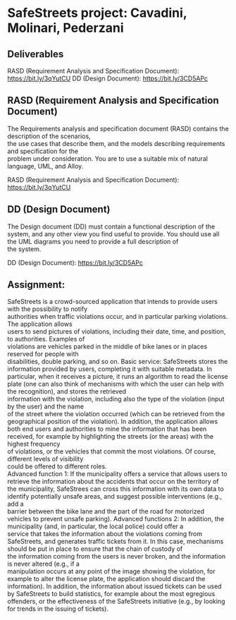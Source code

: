 # SafeStreets project: Cavadini, Molinari, Pederzani

## Deliverables
RASD (Requirement Analysis and Specification Document): https://bit.ly/3qYutCU
DD (Design Document): https://bit.ly/3CD5APc

## RASD (Requirement Analysis and Specification Document)
The	Requirements	analysis	and	specification	document	(RASD) contains	the	description	of	the	scenarios,	
the	use	cases	 that	describe	 them,	and	 the	models	describing	requirements	and	specification	 for	 the	
problem	under	consideration.	You	are	to use	a	suitable	mix	of	natural	language,	UML, and	Alloy.

RASD (Requirement Analysis and Specification Document): https://bit.ly/3qYutCU

## DD (Design Document)
The Design	document	(DD) must	contain	a	functional	description	of	the	system,	and	any	other	view	you	
find	useful	to	provide.	You	should	use	all	the	UML	diagrams	you	need	to	provide	a	full	description	of	
the	 system.

DD (Design Document): https://bit.ly/3CD5APc

## Assignment:
SafeStreets	is	a	crowd-sourced	application	that	intends	to	provide	users	with	the	possibility	to	notify	
authorities	when traffic violations	occur,	and in	 particular	 parking	violations.	The	application	allows	
users	to	send	pictures	of	violations,	including	their	date,	time,	and	position,	to	authorities.	Examples	of	
violations	 are	 vehicles	 parked	 in	 the	 middle	 of	 bike	 lanes	 or	 in	 places	 reserved	 for	 people	 with	
disabilities,	double	parking,	and	so	on.
Basic	service:	SafeStreets	stores	the	information	provided	by	users,	completing	it	with	suitable	metadata.	In	particular,	when	it	receives	a	picture,	it	runs	an	algorithm	to	read	the	license	plate	(one	can	
also	think	of	mechanisms	with	which	the	user	can	help	with	the	recognition),	and	stores	the	retrieved	
information	with	the	violation,	including	also	the	type	of	the	violation	(input	by	the	user)	and	the	name	
of	the	street	where	the	violation	occurred (which	can	be	retrieved	from	the	geographical	position of	
the	violation).	In	addition,	the	application	allows both	end	users	and authorities	to	mine	the	information
that	has	been	received,	for	example	by	highlighting	the	streets	(or	the	areas)	with	the	highest	frequency	
of	violations,	or	 the	vehicles	 that	commit	 the	most	violations. Of	course,	different	levels	of	visibility	
could	be	offered	to	different	roles.	
Advanced	function 1:	If	the	municipality	offers	a	service	that	allows	users	to	retrieve	the	information	
about	the	accidents	that	occur	on	the	territory	of	the	municipality,	SafeStrees	can	cross	this	information	
with	its	own	data	to	identify	potentially unsafe	areas,	and	suggest	possible	interventions	(e.g.,	add	a	
barrier between	 the	 bike	 lane	 and	 the	 part	 of	 the	 road	 for	 motorized	 vehicles	 to	 prevent	 unsafe	
parking).
Advanced	functions 2:	In	addition,	the	municipality	(and, in	particular, the	local	police)	could	offer	a	
service	that	takes	the	information	about	the	violations	coming	from	SafeStreets,	and	generates	traffic	
tickets	from	it. In	this	case,	mechanisms	should	be	put	in	place	to	ensure	that	the	chain	of	custody	of	
the	information	coming	from	the	users	is	never	broken,	and	the	information	is	never	altered	(e.g.,	if a	
manipulation	occurs	at	any	point	of	the	image	showing	the	violation,	for	example	to	alter	the	license	
plate,	the	application	should	discard	the	information). In	addition,	the	information	about	issued	tickets	
can	be	used	by	SafeStreets	to	build	statistics,	for	example	about	the	most	egregious	offenders,	or	the	
effectiveness	of	the	SafeStreets	initiative (e.g.,	by	looking	for	trends	in	the	issuing	of	tickets).




